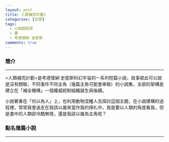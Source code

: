 ```yaml
---
layout: post
title: 人類補完計畫2
categories: [文學]
tags: 
  - 小說超短評
  - 書
  - 考德懷納˙史密斯
comments: true
---
```


### 簡介 
--- 

<人類補完計劃>是考德懷納˙史密斯科幻宇宙的一系列短篇小說，故事彼此可以說是沒有關聯，不同事件不同主角（幾篇主角可能會串聯）的小說集，全部的架構是建立在「補全機構」一個權威統制組織誕生與後續。

小說著重在「何以為人」上，也利用動物混種人去探討這個主題，在小說建構的過程裡，常常我會迷走在我該以誰來當作我的掙扎中，我是要以人類的角度看我，但是書中的人類卻冷酷無情，還是我該以誰為主角呢？

<!-- more -->

### 點名幾篇小說
---

